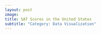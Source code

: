 ```yaml
---
layout: post
image: 
title: SAT Scores in the United States
subtitle: "Category: Data Visualization"
---
```


<script src="https://gist.github.com/NPashaP/a74faf20b492ad377312.js"></script>

